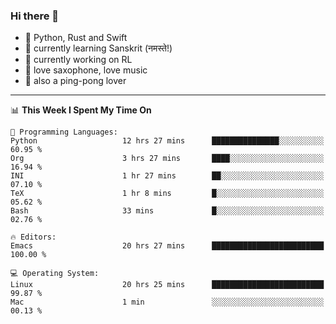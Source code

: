 ### Hi there 👋

- 📙 Python, Rust and Swift
- 🌱 currently learning Sanskrit (नमस्ते!)
- 🔭 currently working on RL
- 🎷 love saxophone, love music
- 🏓 also a ping-pong lover

<!--
**ZiqinGong/ZiqinGong** is a ✨ _special_ ✨ repository because its `README.md` (this file) appears on your GitHub profile.

Here are some ideas to get you started:

- 🔭 I’m currently working on ...
- 🌱 I’m currently learning ...
- 👯 I’m looking to collaborate on ...
- 🤔 I’m looking for help with ...
- 💬 Ask me about ...
- 📫 gongzq0301@sjtu.edu.cn
- 😄 Pronouns: ...
- ⚡ Fun fact: ...
-->

---

<!--START_SECTION:waka-->
📊 **This Week I Spent My Time On** 

```text
💬 Programming Languages: 
Python                   12 hrs 27 mins      ███████████████░░░░░░░░░░   60.95 % 
Org                      3 hrs 27 mins       ████░░░░░░░░░░░░░░░░░░░░░   16.94 % 
INI                      1 hr 27 mins        ██░░░░░░░░░░░░░░░░░░░░░░░   07.10 % 
TeX                      1 hr 8 mins         █░░░░░░░░░░░░░░░░░░░░░░░░   05.62 % 
Bash                     33 mins             █░░░░░░░░░░░░░░░░░░░░░░░░   02.76 % 

🔥 Editors: 
Emacs                    20 hrs 27 mins      █████████████████████████   100.00 % 

💻 Operating System: 
Linux                    20 hrs 25 mins      █████████████████████████   99.87 % 
Mac                      1 min               ░░░░░░░░░░░░░░░░░░░░░░░░░   00.13 % 
```


<!--END_SECTION:waka-->
